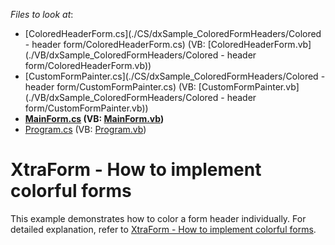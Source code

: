 <!-- default file list -->
*Files to look at*:

* [ColoredHeaderForm.cs](./CS/dxSample_ColoredFormHeaders/Colored - header form/ColoredHeaderForm.cs) (VB: [ColoredHeaderForm.vb](./VB/dxSample_ColoredFormHeaders/Colored - header form/ColoredHeaderForm.vb))
* [CustomFormPainter.cs](./CS/dxSample_ColoredFormHeaders/Colored - header form/CustomFormPainter.cs) (VB: [CustomFormPainter.vb](./VB/dxSample_ColoredFormHeaders/Colored - header form/CustomFormPainter.vb))
* **[MainForm.cs](./CS/dxSample_ColoredFormHeaders/MainForm.cs) (VB: [MainForm.vb](./VB/dxSample_ColoredFormHeaders/MainForm.vb))**
* [Program.cs](./CS/dxSample_ColoredFormHeaders/Program.cs) (VB: [Program.vb](./VB/dxSample_ColoredFormHeaders/Program.vb))
<!-- default file list end -->
# XtraForm - How to implement colorful forms


This example demonstrates how to color a form header individually. For detailed explanation, refer to <a href="https://www.devexpress.com/Support/Center/p/T147877">XtraForm - How to implement colorful forms</a>.

<br/>


